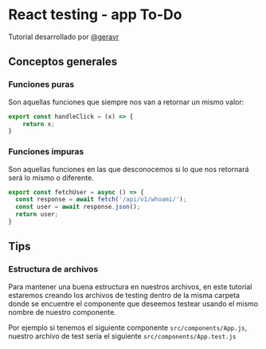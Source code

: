 # React testing - app To-Do

Tutorial desarrollado por [@geravr](https://github.com/geravr)

## Conceptos generales

### Funciones puras
Son aquellas funciones que siempre nos van a retornar un mismo valor:
```javascript
export const handleClick = (x) => {
	return x;
}
```

### Funciones impuras
Son aquellas funciones en las que desconocemos si lo que nos retornará será lo mismo o diferente.
```javascript
export const fetchUser = async () => {
  const response = await fetch('/api/v1/whoami/');
  const user = await response.json();
  return user;
}
```
## Tips
### Estructura de archivos
Para mantener una buena estructura en nuestros archivos, en este tutorial estaremos creando los archivos de testing dentro de la misma carpeta donde se encuentre el componente que deseemos testear usando el mismo nombre de nuestro componente.

Por ejemplo si tenemos el siguiente componente `src/components/App.js`, nuestro archivo de test sería el siguiente `src/components/App.test.js`
